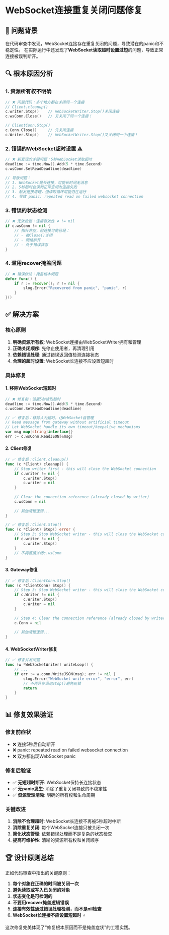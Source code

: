 # WebSocket连接重复关闭问题修复

## 🎯 **问题背景**

在代码审查中发现，WebSocket连接存在重复关闭的问题，导致潜在的panic和不稳定性。
在实际运行中还发现了**WebSocket读取超时设置过短**的问题，导致正常连接被误判断开。

## 🔍 **根本原因分析**

### **1. 资源所有权不明确**
```go
// ❌ 问题代码：多个地方都在关闭同一个连接
// Client.cleanup()
c.writer.Stop()    // WebSocketWriter.Stop()关闭连接
c.wsConn.Close()   // 又关闭了同一个连接！

// ClientConn.Stop()  
c.Conn.Close()     // 先关闭连接
c.Writer.Stop()    // WebSocketWriter.Stop()又关闭同一个连接！
```

### **2. 错误的WebSocket超时设置** ⚠️
```go
// ❌ 新发现的关键问题：5秒WebSocket读取超时
deadline := time.Now().Add(5 * time.Second)
c.wsConn.SetReadDeadline(deadline)

// 导致问题：
// 1. WebSocket是长连接，可能长时间无消息
// 2. 5秒超时会误判正常空闲为连接失败
// 3. 触发连接清理，但读取循环可能仍在运行
// 4. 导致 panic: repeated read on failed websocket connection
```

### **3. 错误的状态检测**
```go
// ❌ 无效检查：连接有效性 ≠ != nil
if c.wsConn != nil {
    // 指针非空，但连接可能已经：
    // - 被Close()关闭
    // - 网络断开
    // - 处于错误状态
}
```

### **4. 滥用recover掩盖问题**
```go
// ❌ 错误做法：掩盖根本问题
defer func() {
    if r := recover(); r != nil {
        slog.Error("Recovered from panic", "panic", r)
    }
}()
```

## ✅ **解决方案**

### **核心原则**
1. **明确资源所有权**: WebSocket连接由WebSocketWriter拥有和管理
2. **正确关闭顺序**: 先停止使用者，再清理引用
3. **依赖错误处理**: 通过错误返回值检测连接状态
4. **合理的超时设置**: WebSocket长连接不应设置短超时

### **具体修复**

#### **1. 移除WebSocket短超时**
```go
// ❌ 修复前：设置5秒读取超时
deadline := time.Now().Add(5 * time.Second)
c.wsConn.SetReadDeadline(deadline)

// ✅ 修复后：移除人为超时，让WebSocket自管理
// Read message from gateway without artificial timeout
// Let WebSocket handle its own timeout/keepalive mechanisms
var msg map[string]interface{}
err := c.wsConn.ReadJSON(&msg)
```

#### **2. Client修复**
```go
// ✅ 修复后：Client.cleanup()
func (c *Client) cleanup() {
    // Stop writer first - this will close the WebSocket connection
    if c.writer != nil {
        c.writer.Stop()
        c.writer = nil
    }
    
    // Clear the connection reference (already closed by writer)
    c.wsConn = nil
    
    // 其他清理逻辑...
}

// ✅ 修复后：Client.Stop()
func (c *Client) Stop() error {
    // Step 3: Stop WebSocket writer - this will close the WebSocket connection
    if c.writer != nil {
        c.writer.Stop()
    }
    // 不再直接关闭c.wsConn
}
```

#### **3. Gateway修复**
```go
// ✅ 修复后：ClientConn.Stop()
func (c *ClientConn) Stop() {
    // Step 3: Stop WebSocket writer - this will close the WebSocket connection
    if c.Writer != nil {
        c.Writer.Stop()
        c.Writer = nil
    }
    
    // Step 4: Clear the connection reference (already closed by writer)
    c.Conn = nil
    
    // 其他清理逻辑...
}
```

#### **4. WebSocketWriter修复**
```go
// ✅ 修复并发问题
func (w *WebSocketWriter) writeLoop() {
    // ...
    if err := w.conn.WriteJSON(msg); err != nil {
        slog.Error("WebSocket write error", "error", err)
        // 不再异步调用Stop()避免死锁
        return
    }
}
```

## 📊 **修复效果验证**

### **修复前症状**
- ❌ 连接5秒后自动断开
- ❌ panic: repeated read on failed websocket connection
- ❌ 双方都出现WebSocket panic

### **修复后验证**
- ✅ **无短超时断开**: WebSocket保持长连接状态
- ✅ **无panic发生**: 消除了重复关闭导致的不稳定性
- ✅ **资源管理清晰**: 明确的所有权和生命周期

### **关键改进**
1. **消除不合理超时**: WebSocket长连接不再被5秒超时中断
2. **消除重复关闭**: 每个WebSocket连接只被关闭一次
3. **简化状态管理**: 依赖错误处理而不是复杂的状态检查
4. **提高可维护性**: 清晰的资源所有权和关闭顺序

## 🏆 **设计原则总结**

正如代码审查中指出的关键原则：

1. **每个对象在正确的时间被关闭一次**
2. **避免读取或写入已关闭的对象** 
3. **状态变化是可检测的**
4. **不要用recover掩盖逻辑错误**
5. **连接有效性通过错误处理检测，而不是nil检查**
6. **WebSocket长连接不应设置短超时** ⭐️

这次修复完美体现了"修复根本原因而不是掩盖症状"的工程实践。 